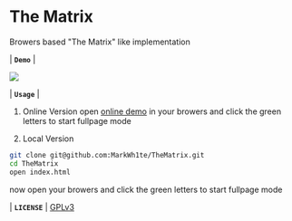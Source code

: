 # The Matrix
Browers based "The Matrix" like implementation

| **`Demo`** |

![](https://i.loli.net/2018/08/23/5b7ece00bfd37.gif) 

| **`Usage`** |

1. Online Version
open [online demo](https://markwh1te.com/matrix.html) in your browers and click the green letters to start fullpage mode

2. Local Version
```bash
git clone git@github.com:MarkWh1te/TheMatrix.git
cd TheMatrix
open index.html
```
now open your browers and click the green letters to start fullpage mode

| **`LICENSE`** |
[GPLv3](LICENSE)